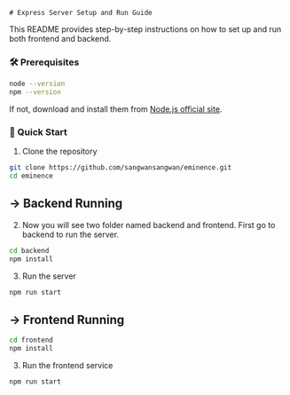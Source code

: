     # Express Server Setup and Run Guide

This README provides step-by-step instructions on how to set up and run both frontend and backend.


### 🛠️ Prerequisites

```bash
node --version
npm --version
```
If not, download and install them from [Node.js official site](https://nodejs.org/en/download/current).

### 🚀 Quick Start
1. Clone the repository
```bash
git clone https://github.com/sangwansangwan/eminence.git
cd eminence
```

## -> Backend Running
2. Now you will see two folder named backend and frontend. First go to backend to run the server.

```bash
cd backend
npm install
```
3. Run the server
```bash
npm run start
```

## -> Frontend Running

```bash
cd frontend
npm install
```
3. Run the frontend service
```bash
npm run start
```

